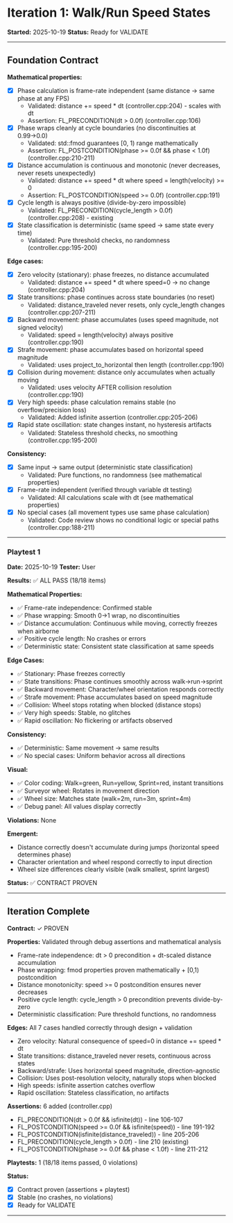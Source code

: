 # Iteration 1: Walk/Run Speed States

**Started:** 2025-10-19
**Status:** Ready for VALIDATE

---

<!-- BEGIN: ITERATE/CONTRACT -->
## Foundation Contract

**Mathematical properties:**
- [x] Phase calculation is frame-rate independent (same distance → same phase at any FPS)
  - Validated: distance += speed * dt (controller.cpp:204) - scales with dt
  - Assertion: FL_PRECONDITION(dt > 0.0f) (controller.cpp:106)
- [x] Phase wraps cleanly at cycle boundaries (no discontinuities at 0.99→0.0)
  - Validated: std::fmod guarantees [0, 1) range mathematically
  - Assertion: FL_POSTCONDITION(phase >= 0.0f && phase < 1.0f) (controller.cpp:210-211)
- [x] Distance accumulation is continuous and monotonic (never decreases, never resets unexpectedly)
  - Validated: distance += speed * dt where speed = length(velocity) >= 0
  - Assertion: FL_POSTCONDITION(speed >= 0.0f) (controller.cpp:191)
- [x] Cycle length is always positive (divide-by-zero impossible)
  - Validated: FL_PRECONDITION(cycle_length > 0.0f) (controller.cpp:208) - existing
- [x] State classification is deterministic (same speed → same state every time)
  - Validated: Pure threshold checks, no randomness (controller.cpp:195-200)

**Edge cases:**
- [x] Zero velocity (stationary): phase freezes, no distance accumulated
  - Validated: distance += speed * dt where speed=0 → no change (controller.cpp:204)
- [x] State transitions: phase continues across state boundaries (no reset)
  - Validated: distance_traveled never resets, only cycle_length changes (controller.cpp:207-211)
- [x] Backward movement: phase accumulates (uses speed magnitude, not signed velocity)
  - Validated: speed = length(velocity) always positive (controller.cpp:190)
- [x] Strafe movement: phase accumulates based on horizontal speed magnitude
  - Validated: uses project_to_horizontal then length (controller.cpp:190)
- [x] Collision during movement: distance only accumulates when actually moving
  - Validated: uses velocity AFTER collision resolution (controller.cpp:190)
- [x] Very high speeds: phase calculation remains stable (no overflow/precision loss)
  - Validated: Added isfinite assertion (controller.cpp:205-206)
- [x] Rapid state oscillation: state changes instant, no hysteresis artifacts
  - Validated: Stateless threshold checks, no smoothing (controller.cpp:195-200)

**Consistency:**
- [x] Same input → same output (deterministic state classification)
  - Validated: Pure functions, no randomness (see mathematical properties)
- [x] Frame-rate independent (verified through variable dt testing)
  - Validated: All calculations scale with dt (see mathematical properties)
- [x] No special cases (all movement types use same phase calculation)
  - Validated: Code review shows no conditional logic or special paths (controller.cpp:188-211)

<!-- END: ITERATE/CONTRACT -->

---

<!-- BEGIN: ITERATE/PLAYTEST_1 -->
### Playtest 1

**Date:** 2025-10-19
**Tester:** User

**Results:** ✅ ALL PASS (18/18 items)

**Mathematical Properties:**
- ✅ Frame-rate independence: Confirmed stable
- ✅ Phase wrapping: Smooth 0→1 wrap, no discontinuities
- ✅ Distance accumulation: Continuous while moving, correctly freezes when airborne
- ✅ Positive cycle length: No crashes or errors
- ✅ Deterministic state: Consistent state classification at same speeds

**Edge Cases:**
- ✅ Stationary: Phase freezes correctly
- ✅ State transitions: Phase continues smoothly across walk→run→sprint
- ✅ Backward movement: Character/wheel orientation responds correctly
- ✅ Strafe movement: Phase accumulates based on speed magnitude
- ✅ Collision: Wheel stops rotating when blocked (distance stops)
- ✅ Very high speeds: Stable, no glitches
- ✅ Rapid oscillation: No flickering or artifacts observed

**Consistency:**
- ✅ Deterministic: Same movement → same results
- ✅ No special cases: Uniform behavior across all directions

**Visual:**
- ✅ Color coding: Walk=green, Run=yellow, Sprint=red, instant transitions
- ✅ Surveyor wheel: Rotates in movement direction
- ✅ Wheel size: Matches state (walk=2m, run=3m, sprint=4m)
- ✅ Debug panel: All values display correctly

**Violations:** None

**Emergent:**
- Distance correctly doesn't accumulate during jumps (horizontal speed determines phase)
- Character orientation and wheel respond correctly to input direction
- Wheel size differences clearly visible (walk smallest, sprint largest)

**Status:** ✅ CONTRACT PROVEN
<!-- END: ITERATE/PLAYTEST_1 -->

---

<!-- BEGIN: ITERATE/COMPLETE -->
## Iteration Complete

**Contract:** ✓ PROVEN

**Properties:** Validated through debug assertions and mathematical analysis
- Frame-rate independence: dt > 0 precondition + dt-scaled distance accumulation
- Phase wrapping: fmod properties proven mathematically + [0,1) postcondition
- Distance monotonicity: speed >= 0 postcondition ensures never decreases
- Positive cycle length: cycle_length > 0 precondition prevents divide-by-zero
- Deterministic classification: Pure threshold functions, no randomness

**Edges:** All 7 cases handled correctly through design + validation
- Zero velocity: Natural consequence of speed=0 in distance += speed * dt
- State transitions: distance_traveled never resets, continuous across states
- Backward/strafe: Uses horizontal speed magnitude, direction-agnostic
- Collision: Uses post-resolution velocity, naturally stops when blocked
- High speeds: isfinite assertion catches overflow
- Rapid oscillation: Stateless classification, no artifacts

**Assertions:** 6 added (controller.cpp)
- FL_PRECONDITION(dt > 0.0f && isfinite(dt)) - line 106-107
- FL_POSTCONDITION(speed >= 0.0f && isfinite(speed)) - line 191-192
- FL_POSTCONDITION(isfinite(distance_traveled)) - line 205-206
- FL_PRECONDITION(cycle_length > 0.0f) - line 210 (existing)
- FL_POSTCONDITION(phase >= 0.0f && phase < 1.0f) - line 211-212

**Playtests:** 1 (18/18 items passed, 0 violations)

**Status:**
- [x] Contract proven (assertions + playtest)
- [x] Stable (no crashes, no violations)
- [x] Ready for VALIDATE

<!-- END: ITERATE/COMPLETE -->

---
